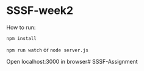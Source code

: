 # SSSF-week2
How to run:

`npm install`

`npm run watch` or `node server.js`

Open localhost:3000 in browser# SSSF-Assignment
